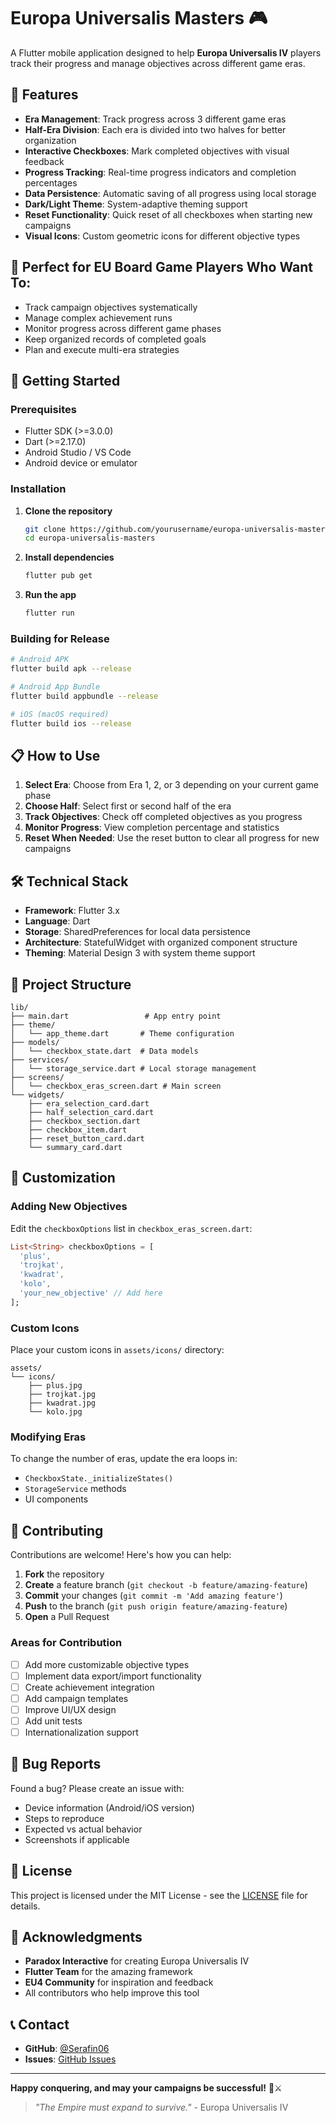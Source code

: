 # Europa Universalis Masters 🎮

A Flutter mobile application designed to help **Europa Universalis IV** players track their progress and manage objectives across different game eras.

## 📱 Features

- **Era Management**: Track progress across 3 different game eras
- **Half-Era Division**: Each era is divided into two halves for better organization
- **Interactive Checkboxes**: Mark completed objectives with visual feedback
- **Progress Tracking**: Real-time progress indicators and completion percentages
- **Data Persistence**: Automatic saving of all progress using local storage
- **Dark/Light Theme**: System-adaptive theming support
- **Reset Functionality**: Quick reset of all checkboxes when starting new campaigns
- **Visual Icons**: Custom geometric icons for different objective types

## 🎯 Perfect for EU Board Game Players Who Want To:

- Track campaign objectives systematically
- Manage complex achievement runs
- Monitor progress across different game phases
- Keep organized records of completed goals
- Plan and execute multi-era strategies


## 🚀 Getting Started

### Prerequisites

- Flutter SDK (>=3.0.0)
- Dart (>=2.17.0)
- Android Studio / VS Code
- Android device or emulator

### Installation

1. **Clone the repository**
   ```bash
   git clone https://github.com/yourusername/europa-universalis-masters.git
   cd europa-universalis-masters
   ```

2. **Install dependencies**
   ```bash
   flutter pub get
   ```

3. **Run the app**
   ```bash
   flutter run
   ```

### Building for Release

```bash
# Android APK
flutter build apk --release

# Android App Bundle
flutter build appbundle --release

# iOS (macOS required)
flutter build ios --release
```

## 📋 How to Use

1. **Select Era**: Choose from Era 1, 2, or 3 depending on your current game phase
2. **Choose Half**: Select first or second half of the era
3. **Track Objectives**: Check off completed objectives as you progress
4. **Monitor Progress**: View completion percentage and statistics
5. **Reset When Needed**: Use the reset button to clear all progress for new campaigns

## 🛠️ Technical Stack

- **Framework**: Flutter 3.x
- **Language**: Dart
- **Storage**: SharedPreferences for local data persistence
- **Architecture**: StatefulWidget with organized component structure
- **Theming**: Material Design 3 with system theme support

## 📁 Project Structure

```
lib/
├── main.dart                 # App entry point
├── theme/
│   └── app_theme.dart       # Theme configuration
├── models/
│   └── checkbox_state.dart  # Data models
├── services/
│   └── storage_service.dart # Local storage management
├── screens/
│   └── checkbox_eras_screen.dart # Main screen
└── widgets/
    ├── era_selection_card.dart
    ├── half_selection_card.dart
    ├── checkbox_section.dart
    ├── checkbox_item.dart
    ├── reset_button_card.dart
    └── summary_card.dart
```

## 🎨 Customization

### Adding New Objectives

Edit the `checkboxOptions` list in `checkbox_eras_screen.dart`:

```dart
List<String> checkboxOptions = [
  'plus', 
  'trojkat', 
  'kwadrat', 
  'kolo',
  'your_new_objective' // Add here
];
```

### Custom Icons

Place your custom icons in `assets/icons/` directory:
```
assets/
└── icons/
    ├── plus.jpg
    ├── trojkat.jpg
    ├── kwadrat.jpg
    └── kolo.jpg
```

### Modifying Eras

To change the number of eras, update the era loops in:
- `CheckboxState._initializeStates()`
- `StorageService` methods
- UI components

## 🤝 Contributing

Contributions are welcome! Here's how you can help:

1. **Fork** the repository
2. **Create** a feature branch (`git checkout -b feature/amazing-feature`)
3. **Commit** your changes (`git commit -m 'Add amazing feature'`)
4. **Push** to the branch (`git push origin feature/amazing-feature`)
5. **Open** a Pull Request

### Areas for Contribution

- [ ] Add more customizable objective types
- [ ] Implement data export/import functionality
- [ ] Create achievement integration
- [ ] Add campaign templates
- [ ] Improve UI/UX design
- [ ] Add unit tests
- [ ] Internationalization support

## 🐛 Bug Reports

Found a bug? Please create an issue with:

- Device information (Android/iOS version)
- Steps to reproduce
- Expected vs actual behavior
- Screenshots if applicable

## 📄 License

This project is licensed under the MIT License - see the [LICENSE](LICENSE) file for details.

## 🙏 Acknowledgments

- **Paradox Interactive** for creating Europa Universalis IV
- **Flutter Team** for the amazing framework
- **EU4 Community** for inspiration and feedback
- All contributors who help improve this tool

## 📞 Contact

- **GitHub**: [@Serafin06](https://github.com/Serafin06)
- **Issues**: [GitHub Issues](https://github.com/yourusername/europa-universalis-masters/issues)

---

**Happy conquering, and may your campaigns be successful!** 🏰⚔️

> *"The Empire must expand to survive."* - Europa Universalis IV
